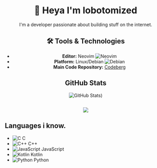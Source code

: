 <div align="center">

# 👋 Heya I'm lobotomized

I'm a developer passionate about building stuff on the internet.

## 🛠️ Tools & Technologies

- **Editor:** Neovim ![Neovim](https://img.shields.io/badge/Neovim-%230A0F2A?style=flat&logo=neovim&logoColor=white)
- **Platform:** Linux/Debian ![Debian](https://img.shields.io/badge/Debian-%23D70A53?style=flat&logo=debian&logoColor=white)
- **Main Code Repository:** [Codeberg](https://codeberg.org/lobotomized)

## GitHub Stats

![GitHub Stats](https://github-readme-stats.vercel.app/api?username=lobotomlzed&show_icons=true&count_private=true&theme=catppuccin_mocha))

##
<div align="center">
    <a href="https://discord.com/users/1098347338633850912">
        <img src="https://lanyard.cnrad.dev/api/1098347338633850912?bg=181825&borderRadius=12px&animated=true&idleMessage=i%27m%20not%20doing%20anything%20rn%20%3A%29&showDisplayName=true" />
    </a>
</div>

</div>

## Languages i know. 

- ![C](https://skillicons.dev/icons?i=c) C
- ![C++](https://skillicons.dev/icons?i=cpp) C++
- ![JavaScript](https://skillicons.dev/icons?i=js) JavaScript
- ![Kotlin](https://skillicons.dev/icons?i=kotlin) Kotlin
- ![Python](https://skillicons.dev/icons?i=python) Python
